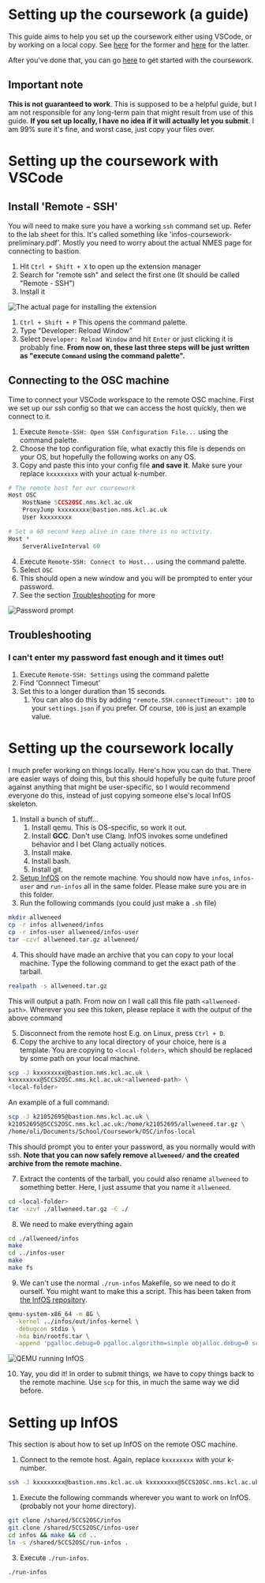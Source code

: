 # Setting up the coursework (a guide)

This guide aims to help you set up the coursework either using VSCode, 
or by working on a local copy. See 
[here](#setting-up-the-coursework-with-vscode) for the former and 
[here](#setting-up-the-coursework-locally) for the latter.

After you've done that, you can go [here](#setting-up-infos) to get 
started with the coursework.

## Important note

**This is not guaranteed to work**. This is supposed to be a helpful 
guide, but I am not responsible for any long-term pain that might result
from use of this guide. **If you set up locally, I have no idea if it 
will actually let you submit**. I am 99% sure it's fine, and worst case,
just copy your files over.

# Setting up the coursework with VSCode

## Install 'Remote - SSH'

You will need to make sure you have a working `ssh` command set up.
Refer to the lab sheet for this. It's called something like 
'infos-coursework-preliminary.pdf'. Mostly you need to worry about the 
actual NMES page for connecting to bastion.

1. Hit `Ctrl + Shift + X` to open up the extension manager
2. Search for "remote ssh" and select the first one (It should be called 
   "Remote - SSH")
3. Install it

![The actual page for installing the extension](image.png)

1. `Ctrl + Shift + P` This opens the command palette.
2. Type "Developer: Reload Window"
3. Select `Developer: Reload Window` and hit `Enter` or just clicking it
   is probably fine. **From now on, these last three steps will be 
   just written as "execute `Command` using the command palette".**

## Connecting to the OSC machine

Time to connect your VSCode workspace to the remote OSC machine. First
we set up our ssh config so that we can access the host quickly, then
we connect to it.

1. Execute `Remote-SSH: Open SSH Configuration File...` using the 
   command palette.
2. Choose the top configuration file, what exactly this file is depends
   on your OS, but hopefully the following works on any OS.
3. Copy and paste this into your config file **and save it**. Make sure
   your replace `kxxxxxxxx` with your actual k-number.

```py
# The remote host for our coursework
Host OSC
    HostName 5CCS2OSC.nms.kcl.ac.uk
    ProxyJump kxxxxxxxx@bastion.nms.kcl.ac.uk
    User kxxxxxxxx

# Set a 60 second keep alive in case there is no activity.
Host *
    ServerAliveInterval 60
```

4. Execute `Remote-SSH: Connect to Host...` using the command palette.
5. Select `OSC`
6. This should open a new window and you will be prompted to enter your
   password. 
7. See the section [Troubleshooting](#troubleshooting) for more

![Password prompt](image2.png)

## Troubleshooting

### I can't enter my password fast enough and it times out!

1. Execute `Remote-SSH: Settings` using the command palette
2. Find 'Connnect Timeout'
3. Set this to a longer duration than 15 seconds.
   1. You can also do this by adding `"remote.SSH.connectTimeout": 100`
      to your `settings.json` if you prefer. Of course, `100` is just
      an example value.

# Setting up the coursework locally

I much prefer working on things locally. Here's how you can do that.
There are easier ways of doing this, but this should hopefully be quite
future proof against anything that might be user-specific, so I would 
recommend everyone do this, instead of just copying someone else's 
local InfOS skeleton.

1. Install a bunch of stuff...
   1. Install qemu. This is OS-specific, so work it out.
   2. Install **GCC**. Don't use Clang. InfOS invokes some undefined 
      behavior and I bet Clang actually notices.
   4. Install make.
   5. Install bash.
   6. Install git.
2. [Setup InfOS](#setting-up-infos) on the remote machine. You should 
   now have `infos`, `infos-user` and `run-infos` all in the same 
   folder. Please make sure you are in this folder.
3. Run the following commands (you could just make a `.sh` file)

```sh
mkdir allweneed
cp -r infos allweneed/infos
cp -r infos-user allweneed/infos-user
tar -czvf allweneed.tar.gz allweneed/
```

4. This should have made an archive that you can copy to your local 
   machine. Type the following command to get the exact path of the 
   tarball.

```sh
realpath -s allweneed.tar.gz
```

This will output a path. From now on I wall call this file path
`<allweneed-path>`. Wherever you see this token, please replace it with 
the output of the above command

5. Disconnect from the remote host E.g. on Linux, press `Ctrl + D`.
6. Copy the archive to any local directory of your choice, here is a 
   template. You are copying to `<local-folder>`, which should be 
   replaced by some path on your local machine. 

```sh
scp -J kxxxxxxxx@bastion.nms.kcl.ac.uk \
kxxxxxxxx@5CCS2OSC.nms.kcl.ac.uk:<allweneed-path> \
<local-folder>
```

An example of a full command:

```sh
scp -J k21052695@bastion.nms.kcl.ac.uk \
k21052695@5CCS2OSC.nms.kcl.ac.uk:/home/k21052695/allweneed.tar.gz \
/home/oli/Documents/School/Coursework/OSC/infos-local
```

This should prompt you to enter your password, as you normally would 
with ssh. **Note that you can now safely remove `allweneed/` and the 
created archive from the remote machine.**

7. Extract the contents of the tarball, you could also rename 
   `allweneed` to something better. Here, I just assume that you name
   it `allweneed`.

```sh
cd <local-folder>
tar -xzvf ./allweneed.tar.gz -C ./
```

8. We need to make everything again

```sh
cd ./allweneed/infos
make
cd ../infos-user
make
make fs
``` 

9.  We can't use the normal `./run-infos` Makefile, so we need to do it
   ourself. You might want to make this a script. This has been taken
   from [the InfOS repository](https://github.com/tspink/infos).

```sh
qemu-system-x86_64 -m 8G \
  -kernel ../infos/out/infos-kernel \
  -debugcon stdio \
  -hda bin/rootfs.tar \
  -append 'pgalloc.debug=0 pgalloc.algorithm=simple objalloc.debug=0 sched.debug=0 sched.algorithm=cfs syslog=serial boot-device=ata0 init=/usr/init'
```

![QEMU running InfOS](image-1.png)

10. Yay, you did it! In order to submit things, we have to copy things
    back to the remote machine. Use `scp` for this, in much the same way
    we did before.

# Setting up InfOS

This section is about how to set up InfOS on the remote OSC machine.

1. Connect to the remote host. Again, replace `kxxxxxxxx` with your 
   k-number.

```sh
ssh -J kxxxxxxxx@bastion.nms.kcl.ac.uk kxxxxxxxx@5CCS2OSC.nms.kcl.ac.uk
```

1. Execute the following commands wherever you want to work on InfOS.
   (probably not your home directory).

```sh
git clone /shared/5CCS2OSC/infos
git clone /shared/5CCS2OSC/infos-user
cd infos && make && cd ..
ln -s /shared/5CCS2OSC/run-infos .
```

3. Execute `./run-infos`.

```sh
./run-infos
```